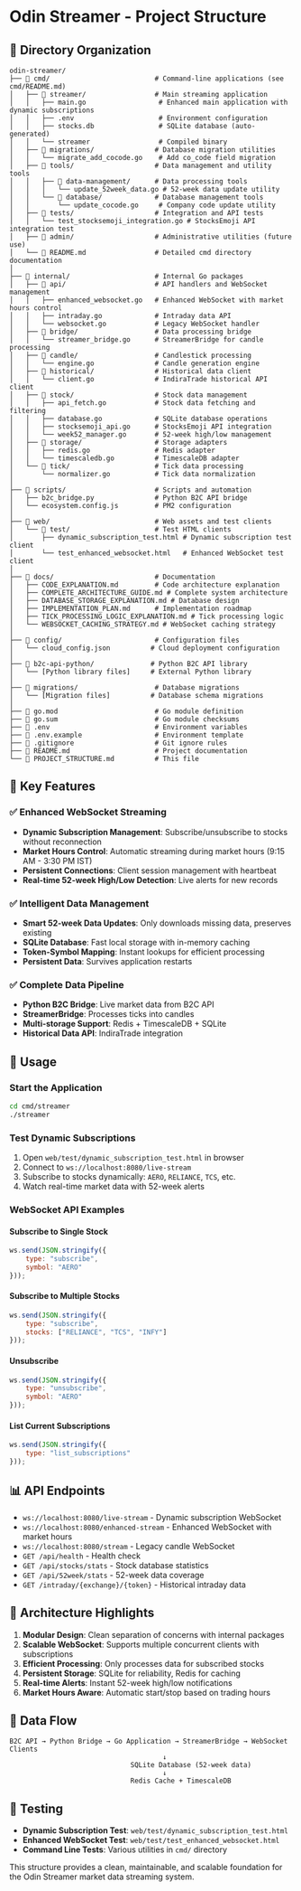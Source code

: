 # Odin Streamer - Project Structure

## 📁 Directory Organization

```
odin-streamer/
├── 📁 cmd/                          # Command-line applications (see cmd/README.md)
│   ├── 📁 streamer/                 # Main streaming application
│   │   ├── main.go                  # Enhanced main application with dynamic subscriptions
│   │   ├── .env                     # Environment configuration
│   │   ├── stocks.db                # SQLite database (auto-generated)
│   │   └── streamer                 # Compiled binary
│   ├── 📁 migrations/               # Database migration utilities
│   │   └── migrate_add_cocode.go    # Add co_code field migration
│   ├── 📁 tools/                    # Data management and utility tools
│   │   ├── 📁 data-management/      # Data processing tools
│   │   │   └── update_52week_data.go # 52-week data update utility
│   │   └── 📁 database/             # Database management tools
│   │       └── update_cocode.go     # Company code update utility
│   ├── 📁 tests/                    # Integration and API tests
│   │   └── test_stocksemoji_integration.go # StocksEmoji API integration test
│   ├── 📁 admin/                    # Administrative utilities (future use)
│   └── 📄 README.md                 # Detailed cmd directory documentation
│
├── 📁 internal/                     # Internal Go packages
│   ├── 📁 api/                      # API handlers and WebSocket management
│   │   ├── enhanced_websocket.go   # Enhanced WebSocket with market hours control
│   │   ├── intraday.go             # Intraday data API
│   │   └── websocket.go            # Legacy WebSocket handler
│   ├── 📁 bridge/                   # Data processing bridge
│   │   └── streamer_bridge.go      # StreamerBridge for candle processing
│   ├── 📁 candle/                   # Candlestick processing
│   │   └── engine.go               # Candle generation engine
│   ├── 📁 historical/               # Historical data client
│   │   └── client.go               # IndiraTrade historical API client
│   ├── 📁 stock/                    # Stock data management
│   │   ├── api_fetch.go            # Stock data fetching and filtering
│   │   ├── database.go             # SQLite database operations
│   │   ├── stocksemoji_api.go      # StocksEmoji API integration
│   │   └── week52_manager.go       # 52-week high/low management
│   ├── 📁 storage/                  # Storage adapters
│   │   ├── redis.go                # Redis adapter
│   │   └── timescaledb.go          # TimescaleDB adapter
│   └── 📁 tick/                     # Tick data processing
│       └── normalizer.go           # Tick data normalization
│
├── 📁 scripts/                      # Scripts and automation
│   ├── b2c_bridge.py               # Python B2C API bridge
│   └── ecosystem.config.js         # PM2 configuration
│
├── 📁 web/                          # Web assets and test clients
│   └── 📁 test/                     # Test HTML clients
│       ├── dynamic_subscription_test.html # Dynamic subscription test client
│       └── test_enhanced_websocket.html   # Enhanced WebSocket test client
│
├── 📁 docs/                         # Documentation
│   ├── CODE_EXPLANATION.md         # Code architecture explanation
│   ├── COMPLETE_ARCHITECTURE_GUIDE.md # Complete system architecture
│   ├── DATABASE_STORAGE_EXPLANATION.md # Database design
│   ├── IMPLEMENTATION_PLAN.md      # Implementation roadmap
│   ├── TICK_PROCESSING_LOGIC_EXPLANATION.md # Tick processing logic
│   └── WEBSOCKET_CACHING_STRATEGY.md # WebSocket caching strategy
│
├── 📁 config/                       # Configuration files
│   └── cloud_config.json          # Cloud deployment configuration
│
├── 📁 b2c-api-python/              # Python B2C API library
│   └── [Python library files]     # External Python library
│
├── 📁 migrations/                   # Database migrations
│   └── [Migration files]          # Database schema migrations
│
├── 📄 go.mod                        # Go module definition
├── 📄 go.sum                        # Go module checksums
├── 📄 .env                          # Environment variables
├── 📄 .env.example                  # Environment template
├── 📄 .gitignore                    # Git ignore rules
├── 📄 README.md                     # Project documentation
└── 📄 PROJECT_STRUCTURE.md          # This file
```

## 🚀 Key Features

### ✅ Enhanced WebSocket Streaming
- **Dynamic Subscription Management**: Subscribe/unsubscribe to stocks without reconnection
- **Market Hours Control**: Automatic streaming during market hours (9:15 AM - 3:30 PM IST)
- **Persistent Connections**: Client session management with heartbeat
- **Real-time 52-week High/Low Detection**: Live alerts for new records

### ✅ Intelligent Data Management
- **Smart 52-week Data Updates**: Only downloads missing data, preserves existing
- **SQLite Database**: Fast local storage with in-memory caching
- **Token-Symbol Mapping**: Instant lookups for efficient processing
- **Persistent Data**: Survives application restarts

### ✅ Complete Data Pipeline
- **Python B2C Bridge**: Live market data from B2C API
- **StreamerBridge**: Processes ticks into candles
- **Multi-storage Support**: Redis + TimescaleDB + SQLite
- **Historical Data API**: IndiraTrade integration

## 🔧 Usage

### Start the Application
```bash
cd cmd/streamer
./streamer
```

### Test Dynamic Subscriptions
1. Open `web/test/dynamic_subscription_test.html` in browser
2. Connect to `ws://localhost:8080/live-stream`
3. Subscribe to stocks dynamically: `AERO`, `RELIANCE`, `TCS`, etc.
4. Watch real-time market data with 52-week alerts

### WebSocket API Examples

#### Subscribe to Single Stock
```javascript
ws.send(JSON.stringify({
    type: "subscribe",
    symbol: "AERO"
}));
```

#### Subscribe to Multiple Stocks
```javascript
ws.send(JSON.stringify({
    type: "subscribe",
    stocks: ["RELIANCE", "TCS", "INFY"]
}));
```

#### Unsubscribe
```javascript
ws.send(JSON.stringify({
    type: "unsubscribe",
    symbol: "AERO"
}));
```

#### List Current Subscriptions
```javascript
ws.send(JSON.stringify({
    type: "list_subscriptions"
}));
```

## 📊 API Endpoints

- `ws://localhost:8080/live-stream` - Dynamic subscription WebSocket
- `ws://localhost:8080/enhanced-stream` - Enhanced WebSocket with market hours
- `ws://localhost:8080/stream` - Legacy candle WebSocket
- `GET /api/health` - Health check
- `GET /api/stocks/stats` - Stock database statistics
- `GET /api/52week/stats` - 52-week data coverage
- `GET /intraday/{exchange}/{token}` - Historical intraday data

## 🎯 Architecture Highlights

1. **Modular Design**: Clean separation of concerns with internal packages
2. **Scalable WebSocket**: Supports multiple concurrent clients with subscriptions
3. **Efficient Processing**: Only processes data for subscribed stocks
4. **Persistent Storage**: SQLite for reliability, Redis for caching
5. **Real-time Alerts**: Instant 52-week high/low notifications
6. **Market Hours Aware**: Automatic start/stop based on trading hours

## 🔄 Data Flow

```
B2C API → Python Bridge → Go Application → StreamerBridge → WebSocket Clients
                                      ↓
                              SQLite Database (52-week data)
                                      ↓
                              Redis Cache + TimescaleDB
```

## 🧪 Testing

- **Dynamic Subscription Test**: `web/test/dynamic_subscription_test.html`
- **Enhanced WebSocket Test**: `web/test/test_enhanced_websocket.html`
- **Command Line Tests**: Various utilities in `cmd/` directory

This structure provides a clean, maintainable, and scalable foundation for the Odin Streamer market data streaming system.
